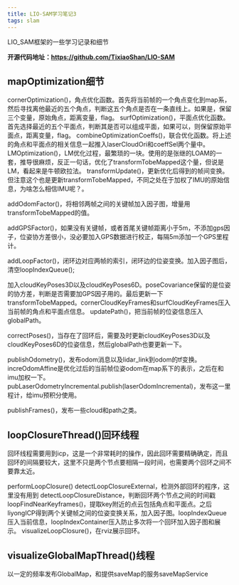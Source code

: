 ```yaml
---
title: LIO-SAM学习笔记3
tags: slam
---
```


LIO_SAM框架的一些学习记录和细节

<!--more-->
**开源代码地址：https://github.com/TixiaoShan/LIO-SAM**

## mapOptimization细节
cornerOptimization()，角点优化函数。首先将当前帧的一个角点变化到map系，然后寻找离他最近的五个角点，判断这五个角点是否在一条直线上。如果是，保留三个变量，原始角点，距离变量，flag。
surfOptimization()，平面点优化函数。首先选择最近的五个平面点，判断其是否可以组成平面，如果可以，则保留原始平面点，距离变量，flag。
combineOptimizationCoeffs()，联合优化函数。将上述的角点和平面点的相关信息一起推入laserCloudOri和coeffSel两个量中。
LMOptimization()，LM优化过程，最繁琐的一块。使用的是张继的LOAM的一套，推导很麻烦，反正一句话，优化了transformTobeMapped这个量，但说是LM，看起来是牛顿欧拉法。
transformUpdate()，更新优化后得到的帧间变换。但注意这个也是更新transformTobeMapped，不同之处在于加权了IMU的原始信息，为啥怎么相信IMU呢？。

addOdomFactor()，将相邻两帧之间的关键帧加入因子图，增量用transformTobeMapped的值。


addGPSFactor()，如果没有关键帧，或者首尾关键帧距离小于5m，不添加gps因子，位姿协方差很小，没必要加入GPS数据进行校正，每隔5m添加一个GPS里程计。


addLoopFactor()，闭环边对应两帧的索引，闭环边的位姿变换。加入因子图后，清空loopIndexQueue();

加入cloudKeyPoses3D以及cloudKeyPoses6D。poseCovariance保留的是位姿的协方差，判断是否需要加GPS因子用的。最后更新一下transformTobeMapped。cornerCloudKeyFrames和surfCloudKeyFrames压入当前帧的角点和平面点信息。
updatePath()，把当前帧的位姿信息压入globalPath。

correctPoses()，当存在了回环后，需要及时更新cloudKeyPoses3D以及cloudKeyPoses6D的位姿信息，然后globalPath也要更新一下。


publishOdometry()，发布odom消息以及lidar_link到odom的tf变换。increOdomAffine是优化过后的当前帧位姿odom在map系下的表示，之后在和imu加权一下。pubLaserOdometryIncremental.publish(laserOdomIncremental)，发布这一里程计，给imu预积分使用。


publishFrames()，发布一些cloud和path之类。

## loopClosureThread()回环线程

回环线程需要用到icp，这是一个非常耗时的操作，因此回环需要精确确定，而且回环的间隔要较大，这里不只是两个节点要相隔一段时间，也需要两个回环之间不要靠太近。

performLoopClosure()
detectLoopClosureExternal，检测外部回环的程序，这里没有用到
detectLoopClosureDistance，判断回环两个节点之间的时间戳
loopFindNearKeyframes()，提取key附近的点云包括角点和平面点。之后liyongICP得到两个关键帧之间的位姿变换关系，加入因子图。loopIndexQueue压入当前信息，loopIndexContainer压入防止多次将一个回环加入因子图和展示。
visualizeLoopClosure()，在rviz展示回环。
## visualizeGlobalMapThread()线程

以一定的频率发布GlobalMap，和提供saveMap的服务saveMapService